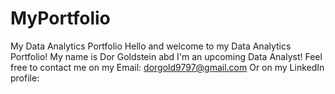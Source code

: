 # MyPortfolio
My Data Analytics Portfolio
Hello and welcome to my Data Analytics Portfolio!
My name is Dor Goldstein abd I'm an upcoming Data Analyst!
Feel free to contact me on my Email:
dorgold9797@gmail.com
Or on my LinkedIn profile:
